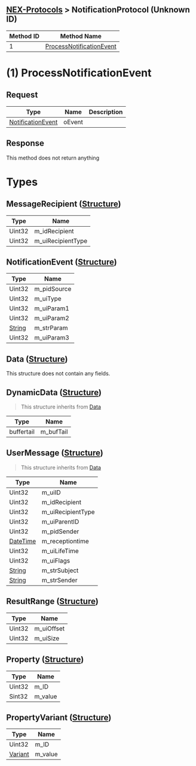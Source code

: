 ## [NEX-Protocols](https://github.com/kinnay/NintendoClients/wiki/NEX-Protocols) > NotificationProtocol (Unknown ID)

| Method ID | Method Name |
| --- | --- |
| 1 | [ProcessNotificationEvent](#1-processnotificationevent) |

# (1) ProcessNotificationEvent

## Request
| Type | Name | Description |
| --- | --- | --- |
| [NotificationEvent](#notificationevent-structure) | oEvent |  |

## Response
This method does not return anything

# Types

## MessageRecipient ([Structure](https://github.com/kinnay/NintendoClients/wiki/NEX-Common-Types#structure))
| Type | Name |
| --- | --- |
| Uint32 | m_idRecipient |
| Uint32 | m_uiRecipientType |

## NotificationEvent ([Structure](https://github.com/kinnay/NintendoClients/wiki/NEX-Common-Types#structure))
| Type | Name |
| --- | --- |
| Uint32 | m_pidSource |
| Uint32 | m_uiType |
| Uint32 | m_uiParam1 |
| Uint32 | m_uiParam2 |
| [String](https://github.com/kinnay/NintendoClients/wiki/NEX-Common-Types#string) | m_strParam |
| Uint32 | m_uiParam3 |

## Data ([Structure](https://github.com/kinnay/NintendoClients/wiki/NEX-Common-Types#structure))
This structure does not contain any fields.

## DynamicData ([Structure](https://github.com/kinnay/NintendoClients/wiki/NEX-Common-Types#structure))
> This structure inherits from [Data](#data-structure)

| Type | Name |
| --- | --- |
| buffertail | m_bufTail |

## UserMessage ([Structure](https://github.com/kinnay/NintendoClients/wiki/NEX-Common-Types#structure))
> This structure inherits from [Data](#data-structure)

| Type | Name |
| --- | --- |
| Uint32 | m_uiID |
| Uint32 | m_idRecipient |
| Uint32 | m_uiRecipientType |
| Uint32 | m_uiParentID |
| Uint32 | m_pidSender |
| [DateTime](https://github.com/kinnay/NintendoClients/wiki/NEX-Common-Types#datetime) | m_receptiontime |
| Uint32 | m_uiLifeTime |
| Uint32 | m_uiFlags |
| [String](https://github.com/kinnay/NintendoClients/wiki/NEX-Common-Types#string) | m_strSubject |
| [String](https://github.com/kinnay/NintendoClients/wiki/NEX-Common-Types#string) | m_strSender |

## ResultRange ([Structure](https://github.com/kinnay/NintendoClients/wiki/NEX-Common-Types#structure))
| Type | Name |
| --- | --- |
| Uint32 | m_uiOffset |
| Uint32 | m_uiSize |

## Property ([Structure](https://github.com/kinnay/NintendoClients/wiki/NEX-Common-Types#structure))
| Type | Name |
| --- | --- |
| Uint32 | m_ID |
| Sint32 | m_value |

## PropertyVariant ([Structure](https://github.com/kinnay/NintendoClients/wiki/NEX-Common-Types#structure))
| Type | Name |
| --- | --- |
| Uint32 | m_ID |
| [Variant](https://github.com/kinnay/NintendoClients/wiki/NEX-Common-Types#variant) | m_value |